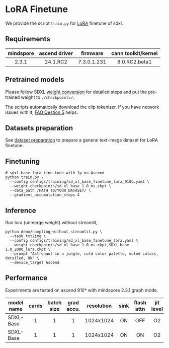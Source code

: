 # LoRA Finetune

We provide the script `train.py` for [LoRA](https://arxiv.org/abs/2106.09685) finetune of sdxl.

## Requirements

| mindspore      | ascend driver | firmware    | cann toolkit/kernel |
| :--------------:| :------------: |:----------: |:------------------: |
|  2.3.1    | 24.1.RC2      | 7.3.0.1.231 | 8.0.RC2.beta1        |

## Pretrained models

Please follow SDXL [weight conversion](./preparation.md#convert-pretrained-checkpoint) for detailed steps and put the pre-trained weight to `./checkpoints/`.

The scripts automatically download the clip tokenizer. If you have network issues with it, [FAQ Qestion 5](./faq_cn.md#5-连接不上huggingface-报错-cant-load-tokenizer-for-openaiclip-vit-large-patch14) helps.

## Datasets preparation

See [dataset preparation](./preparation.md#general-text-image-datasets) to prepare a general text-image dataset for LoRA finetune.

## Finetuning

```shell
# sdxl-base lora fine-tune with 1p on Ascend
python train.py \
  --config configs/training/sd_xl_base_finetune_lora_910b.yaml \
  --weight checkpoints/sd_xl_base_1.0_ms.ckpt \
  --data_path /PATH TO/YOUR DATASET/ \
  --gradient_accumulation_steps 4
```

## Inference
Run lora (unmerge weight) without streamlit,

```shell
python demo/sampling_without_streamlit.py \
  --task txt2img \
  --config configs/training/sd_xl_base_finetune_lora.yaml \
  --weight checkpoints/sd_xl_base_1.0_ms.ckpt,SDXL-base-1.0_2000_lora.ckpt \
  --prompt "Astronaut in a jungle, cold color palette, muted colors, detailed, 8k" \
  --device_target Ascend
```

## Performance

Experiments are tested on ascend 910* with mindspore 2.3.1 graph mode.

| model name      | cards | batch size | grad accu. |   resolution    |   sink   | flash attn |jit level| graph compile |  ms/step  |   img/s |
|---------------|:--------:|:----------:|:----------------:|:--------:|:--------:|:--:|:----------:|:------:|------------------|:----------------:|
| SDXL-Base | 1 | 1 | 1 | 1024x1024 | ON  |OFF  |O2| 20~25mins    | 553.47 | 1.80 |
| SDXL-Base | 1 | 1 | 1 | 1024x1024 | ON  |ON   |O2| 20~25mins    | 446.74 | 2.24 |
